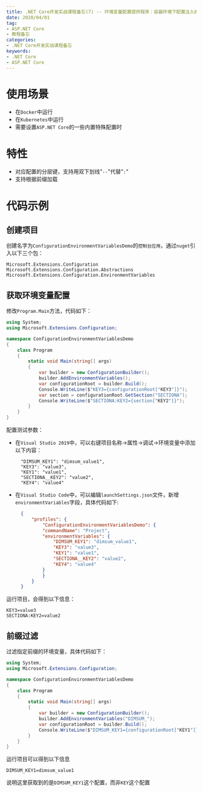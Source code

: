 ```yaml
---
title: .NET Core开发实战课程备忘(7) -- 环境变量配置提供程序：容器环境下配置注入的最佳途径
date: 2020/04/01
tag:
- ASP.NET Core
- 教程备忘
categories:
- .NET Core开发实战课程备忘
keywords:
- .NET Core
- ASP.NET Core
---
```


# 使用场景
* 在`Docker`中运行
* 在`Kubernetes`中运行
* 需要设置`ASP.NET Core`的一些内置特殊配置时

# 特性
* 对应配置的分层键，支持用双下划线"`--`"代替"`:`"
* 支持根据前缀加载


# 代码示例
## 创建项目
创建名字为`ConfigurationEnvironmentVariablesDemo`的`控制台应用`，通过`nuget`引入以下三个包：
```
Microsoft.Extensions.Configuration
Microsoft.Extensions.Configuration.Abstractions
Microsoft.Extensions.Configuration.EnvironmentVariables
```
## 获取环境变量配置
修改`Program.Main`方法，代码如下：
``` csharp
using System;
using Microsoft.Extensions.Configuration;

namespace ConfigurationEnvironmentVariablesDemo
{
    class Program
    {
        static void Main(string[] args)
        {
            var builder = new ConfigurationBuilder();
            builder.AddEnvironmentVariables();
            var configurationRoot = builder.Build();
            Console.WriteLine($"KEY3={configurationRoot["KEY3"]}");
            var section = configurationRoot.GetSection("SECTIONA");
            Console.WriteLine($"SECTIONA:KEY2={section["KEY2"]}");
        }
    }
}
```
配置测试参数：
* 在`Visual Studio 2019`中，可以右键项目名称->属性->调试->环境变量中添加以下内容：
  ```
    "DIMSUM_KEY1": "dimsum_value1",
    "KEY3": "value3",
    "KEY1": "value1",
    "SECTIONA__KEY2": "value2",
    "KEY4": "value4"
  ```
* 在`Visual Studio Code`中，可以编辑`launchSettings.json`文件，新增`environmentVariables`字段，具体代码如下:
  ``` json
    {
        "profiles": {
            "ConfigurationEnvironmentVariablesDemo": {
            "commandName": "Project",
            "environmentVariables": {
                "DIMSUM_KEY1": "dimsum_value1",
                "KEY3": "value3",
                "KEY1": "value1",
                "SECTIONA__KEY2": "value2",
                "KEY4": "value4"
            }
            }
        }
    }
  ```
运行项目，会得到以下信息：
```
KEY3=value3
SECTIONA:KEY2=value2
```

## 前缀过滤
过滤指定前缀的环境变量，具体代码如下：
``` csharp
using System;
using Microsoft.Extensions.Configuration;

namespace ConfigurationEnvironmentVariablesDemo
{
    class Program
    {
        static void Main(string[] args)
        {
            var builder = new ConfigurationBuilder();
            builder.AddEnvironmentVariables("DIMSUM_");
            var configurationRoot = builder.Build();
            Console.WriteLine($"DIMSUM_KEY1={configurationRoot["KEY1"]}");
        }
    }
}

```
运行项目可以得到以下信息
```
DIMSUM_KEY1=dimsum_value1
```
说明这里获取到的是`DIMSUM_KEY1`这个配置，而非`KEY`这个配置